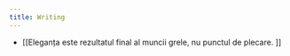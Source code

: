 ```yaml
---
title: Writing
---
```

- [[Eleganța este rezultatul final al muncii grele, nu punctul de plecare. ]]

